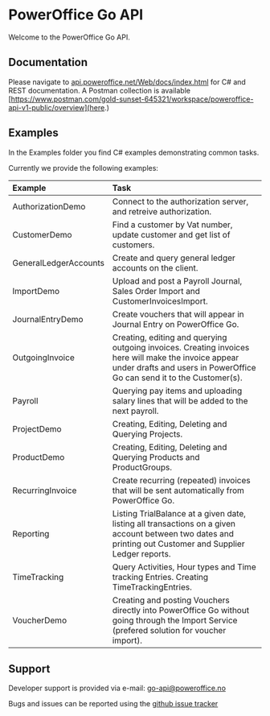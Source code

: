 # PowerOffice Go API

Welcome to the PowerOffice Go API.

## Documentation

Please navigate to [api.poweroffice.net/Web/docs/index.html](https://api.poweroffice.net/Web/docs/index.html) for C# and REST documentation.
A Postman collection is available [https://www.postman.com/gold-sunset-645321/workspace/poweroffice-api-v1-public/overview](here.)

## Examples

In the Examples folder you find C# examples demonstrating common tasks.

Currently we provide the following examples:

Example              | Task
:------------------- |:---------------
AuthorizationDemo    | Connect to the authorization server, and retreive authorization.
CustomerDemo         | Find a customer by Vat number, update customer and get list of customers.
GeneralLedgerAccounts| Create and query general ledger accounts on the client.
ImportDemo           | Upload and post a Payroll Journal, Sales Order Import and CustomerInvoicesImport.
JournalEntryDemo     | Create vouchers that will appear in Journal Entry on PowerOffice Go.
OutgoingInvoice      | Creating, editing and querying outgoing invoices. Creating invoices here will make the invoice appear under drafts and users in PowerOffice Go can send it to the Customer(s).
Payroll	             | Querying pay items and uploading salary lines that will be added to the next payroll.
ProjectDemo          | Creating, Editing, Deleting and Querying Projects.
ProductDemo          | Creating, Editing, Deleting and Querying Products and ProductGroups.
RecurringInvoice     | Create recurring (repeated) invoices that will be sent automatically from PowerOffice Go.
Reporting            | Listing TrialBalance at a given date, listing all transactions on a given account between two dates and printing out Customer and Supplier Ledger reports.
TimeTracking         | Query Activities, Hour types and Time tracking Entries. Creating TimeTrackingEntries.
VoucherDemo          | Creating and posting Vouchers directly into PowerOffice Go without going through the Import Service (prefered solution for voucher import).

## Support

Developer support is provided via e-mail: [go-api@poweroffice.no](mailto:go-api@poweroffice.no)

Bugs and issues can be reported using the [github issue tracker](https://github.com/PowerOffice/go-api/issues)
